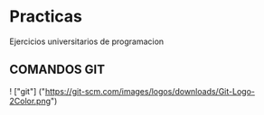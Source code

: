 # Practicas
Ejercicios universitarios de programacion

## COMANDOS GIT
! ["git"] ("https://git-scm.com/images/logos/downloads/Git-Logo-2Color.png")
